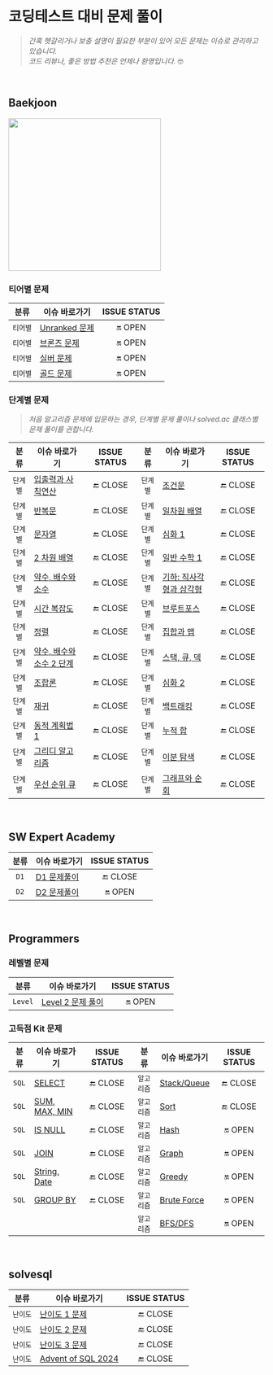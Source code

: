 # 코딩테스트 대비 문제 풀이
> _간혹 헷갈리거나 보충 설명이 필요한 부분이 있어 모든 문제는 이슈로 관리하고 있습니다. <br> 코드 리뷰나, 좋은 방법 추천은 언제나 환영입니다._ 🤓

<br>

## Baekjoon
<img src="http://mazassumnida.wtf/api/v2/generate_badge?boj=sini_96" width=300>

### 티어별 문제
|분류|이슈 바로가기|ISSUE STATUS|
|:---:|---|:---:|
|`티어별`|[Unranked 문제](https://github.com/sieunnnn/Coding-Test/issues/13)| 🔛 OPEN
|`티어별`|[브론즈 문제](https://github.com/sieunnnn/Coding-Test/issues/10)| 🔛 OPEN
|`티어별`|[실버 문제](https://github.com/sieunnnn/Coding-Test/issues/11)| 🔛 OPEN
|`티어별`|[골드 문제](https://github.com/sieunnnn/Coding-Test/issues/12)| 🔛 OPEN

### 단계별 문제
> _처음 알고리즘 문제에 입문하는 경우, 단계별 문제 풀이나 solved.ac 클래스별 문제 풀이를 권합니다._

|분류|이슈 바로가기|ISSUE STATUS|분류|이슈 바로가기|ISSUE STATUS|
|:---:|---|:---:|:---:|---|:---:|
|`단계별`|[입출력과 사칙연산](https://github.com/sieunnnn/Coding-Test/issues/1)| 🔚 CLOSE|`단계별`|[조건문](https://github.com/sieunnnn/Coding-Test/issues/2)| 🔚 CLOSE|
|`단계별`|[반복문](https://github.com/sieunnnn/Coding-Test/issues/3)| 🔚 CLOSE|`단계별`|[일차원 배열](https://github.com/sieunnnn/Coding-Test/issues/4)| 🔚 CLOSE|
|`단계별`|[문자열](https://github.com/sieunnnn/Coding-Test/issues/5)| 🔚 CLOSE|`단계별`|[심화 1](https://github.com/sieunnnn/Coding-Test/issues/6)| 🔚 CLOSE|
|`단계별`|[2 차원 배열](https://github.com/sieunnnn/Coding-Test/issues/7)| 🔚 CLOSE|`단계별`|[일반 수학 1](https://github.com/sieunnnn/Coding-Test/issues/8)| 🔚 CLOSE|
|`단계별`|[약수, 배수와 소수](https://github.com/sieunnnn/Coding-Test/issues/9)| 🔚 CLOSE|`단계별`|[기하: 직사각형과 삼각형](https://github.com/sieunnnn/Coding-Test/issues/16)| 🔚 CLOSE|
|`단계별`|[시간 복잡도](https://github.com/sieunnnn/Coding-Test/issues/17)| 🔚 CLOSE|`단계별`|[브루트포스](https://github.com/sieunnnn/Coding-Test/issues/18)| 🔚 CLOSE|
|`단계별`|[정렬](https://github.com/sieunnnn/Coding-Test/issues/19)| 🔚 CLOSE|`단계별`|[집합과 맵](https://github.com/sieunnnn/Coding-Test/issues/20)| 🔚 CLOSE|
|`단계별`|[약수, 배수와 소수 2 단계](https://github.com/sieunnnn/Coding-Test/issues/21)| 🔚 CLOSE|`단계별`|[스택, 큐, 덱](https://github.com/sieunnnn/Coding-Test/issues/22)| 🔚 CLOSE|
|`단계별`|[조합론](https://github.com/sieunnnn/Coding-Test/issues/23)| 🔚 CLOSE|`단계별`|[심화 2](https://github.com/sieunnnn/Coding-Test/issues/24)| 🔚 CLOSE|
|`단계별`|[재귀](https://github.com/sieunnnn/Coding-Test/issues/25)| 🔚 CLOSE|`단계별`|[백트래킹](https://github.com/sieunnnn/Coding-Test/issues/26)| 🔚 CLOSE|
|`단계별`|[동적 계획법 1](https://github.com/sieunnnn/Coding-Test/issues/27)| 🔚 CLOSE|`단계별`|[누적 합](https://github.com/sieunnnn/Coding-Test/issues/28)| 🔚 CLOSE|
|`단계별`|[그리디 알고리즘](https://github.com/sieunnnn/Coding-Test/issues/29)| 🔚 CLOSE|`단계별`|[이분 탐색](https://github.com/sieunnnn/Coding-Test/issues/30)| 🔚 CLOSE|
|`단계별`|[우선 순위 큐](https://github.com/sieunnnn/Coding-Test/issues/31)| 🔚 CLOSE|`단계별`|[그래프와 순회](https://github.com/sieunnnn/Coding-Test/issues/32)| 🔚 CLOSE|

<br>

## SW Expert Academy
|분류|이슈 바로가기|ISSUE STATUS|
|:---:|---|:---:|
|`D1`|[D1 문제풀이](https://github.com/sieunnnn/Coding-Test/issues/14)| 🔚 CLOSE
|`D2`|[D2 문제풀이](https://github.com/sieunnnn/Coding-Test/issues/15)| 🔛 OPEN

<br>

## Programmers
### 레벨별 문제
|분류|이슈 바로가기|ISSUE STATUS|
|:---:|---|:---:|
|`Level`|[Level 2 문제 풀이](https://github.com/sieunnnn/Coding-Test/issues/43)| 🔛 OPEN

### 고득점 Kit 문제
|분류|이슈 바로가기|ISSUE STATUS|분류|이슈 바로가기|ISSUE STATUS|
|:---:|---|:---:|:---:|---|:---:|
|`SQL`|[SELECT](https://github.com/sieunnnn/Coding-Test/issues/33)| 🔚 CLOSE|`알고리즘`|[Stack/Queue](https://github.com/sieunnnn/Coding-Test/issues/42)| 🔚 CLOSE
|`SQL`|[SUM, MAX, MIN](https://github.com/sieunnnn/Coding-Test/issues/36)| 🔚 CLOSE|`알고리즘`|[Sort](https://github.com/sieunnnn/Coding-Test/issues/44)| 🔚 CLOSE
|`SQL`|[IS NULL](https://github.com/sieunnnn/Coding-Test/issues/37)| 🔚 CLOSE|`알고리즘`|[Hash](https://github.com/sieunnnn/Coding-Test/issues/41)| 🔛 OPEN
|`SQL`|[JOIN](https://github.com/sieunnnn/Coding-Test/issues/38)| 🔚 CLOSE|`알고리즘`|[Graph](https://github.com/sieunnnn/Coding-Test/issues/46)| 🔛 OPEN
|`SQL`|[String, Date](https://github.com/sieunnnn/Coding-Test/issues/45)| 🔚 CLOSE|`알고리즘`|[Greedy](https://github.com/sieunnnn/Coding-Test/issues/48)| 🔛 OPEN
|`SQL`|[GROUP BY](https://github.com/sieunnnn/Coding-Test/issues/40)| 🔚 CLOSE|`알고리즘`|[Brute Force](https://github.com/sieunnnn/Coding-Test/issues/47)| 🔛 OPEN
||||`알고리즘`|[BFS/DFS](https://github.com/sieunnnn/Coding-Test/issues/49)| 🔛 OPEN

<br>

## solvesql
|분류| 이슈 바로가기                                                                 |ISSUE STATUS|
|:---:|-------------------------------------------------------------------------|:---:|
|`난이도`| [난이도 1 문제](https://github.com/sieunnnn/Coding-Test/issues/50)           | 🔚 CLOSE
|`난이도`| [난이도 2 문제](https://github.com/sieunnnn/Coding-Test/issues/51)           | 🔚 CLOSE
|`난이도`| [난이도 3 문제](https://github.com/sieunnnn/Coding-Test/issues/52)           | 🔚 CLOSE
|`난이도`| [Advent of SQL 2024](https://github.com/sieunnnn/Coding-Test/issues/57) | 🔚 CLOSE









